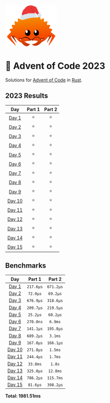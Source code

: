 <img src="./.assets/christmas_ferris.png" width="164">

# 🎄 Advent of Code 2023

Solutions for [Advent of Code](https://adventofcode.com/) in [Rust](https://www.rust-lang.org/).

<!--- advent_readme_stars table --->
## 2023 Results

| Day | Part 1 | Part 2 |
| :---: | :---: | :---: |
| [Day 1](https://adventofcode.com/2023/day/1) | ⭐ | ⭐ |
| [Day 2](https://adventofcode.com/2023/day/2) | ⭐ | ⭐ |
| [Day 3](https://adventofcode.com/2023/day/3) | ⭐ | ⭐ |
| [Day 4](https://adventofcode.com/2023/day/4) | ⭐ | ⭐ |
| [Day 5](https://adventofcode.com/2023/day/5) | ⭐ | ⭐ |
| [Day 6](https://adventofcode.com/2023/day/6) | ⭐ | ⭐ |
| [Day 7](https://adventofcode.com/2023/day/7) | ⭐ | ⭐ |
| [Day 8](https://adventofcode.com/2023/day/8) | ⭐ | ⭐ |
| [Day 9](https://adventofcode.com/2023/day/9) | ⭐ | ⭐ |
| [Day 10](https://adventofcode.com/2023/day/10) | ⭐ | ⭐ |
| [Day 11](https://adventofcode.com/2023/day/11) | ⭐ | ⭐ |
| [Day 12](https://adventofcode.com/2023/day/12) | ⭐ | ⭐ |
| [Day 13](https://adventofcode.com/2023/day/13) | ⭐ | ⭐ |
| [Day 14](https://adventofcode.com/2023/day/14) | ⭐ | ⭐ |
| [Day 15](https://adventofcode.com/2023/day/15) | ⭐ | ⭐ |
<!--- advent_readme_stars table --->

<!--- benchmarking table --->
## Benchmarks

| Day | Part 1 | Part 2 |
| :---: | :---: | :---:  |
| [Day 1](./src/bin/01.rs) | `217.6µs` | `671.2µs` |
| [Day 2](./src/bin/02.rs) | `72.0µs` | `69.2µs` |
| [Day 3](./src/bin/03.rs) | `676.9µs` | `318.6µs` |
| [Day 4](./src/bin/04.rs) | `209.7µs` | `219.5µs` |
| [Day 5](./src/bin/05.rs) | `25.2µs` | `60.2µs` |
| [Day 6](./src/bin/06.rs) | `270.0ns` | `6.9ms` |
| [Day 7](./src/bin/07.rs) | `141.1µs` | `195.8µs` |
| [Day 8](./src/bin/08.rs) | `689.2µs` | `3.1ms` |
| [Day 9](./src/bin/09.rs) | `167.0µs` | `166.1µs` |
| [Day 10](./src/bin/10.rs) | `271.8µs` | `1.5ms` |
| [Day 11](./src/bin/11.rs) | `244.4µs` | `1.7ms` |
| [Day 12](./src/bin/12.rs) | `33.8ms` | `1.8s` |
| [Day 13](./src/bin/13.rs) | `325.0µs` | `12.8ms` |
| [Day 14](./src/bin/14.rs) | `786.2µs` | `115.7ms` |
| [Day 15](./src/bin/15.rs) | `81.6µs` | `398.2µs` |

**Total: 1981.51ms**
<!--- benchmarking table --->

